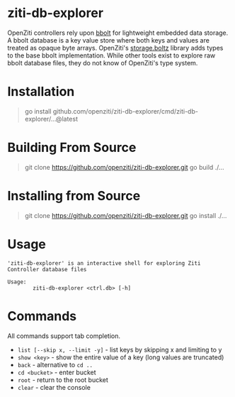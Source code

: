 # ziti-db-explorer
OpenZiti controllers rely upon [bbolt](https://github.com/etcd-io/bbolt) for lightweight embedded data storage. A bbolt
database is a key value store where both keys and values are treated as opaque byte arrays. OpenZiti's 
[storage.boltz](https://github.com/openziti/storage) library adds types to the base bbolt implementation. While other
tools exist to explore raw bbolt database files, they do not know of OpenZiti's type system.

[//]: # (This tool is also included in the `ziti` CLI under `ziti db explore` in version 0.25.5 and later)

# Installation

> go install github.com/openziti/ziti-db-explorer/cmd/ziti-db-explorer/...@latest

# Building From Source

> git clone https://github.com/openziti/ziti-db-explorer.git
> go build ./...

# Installing from Source

> git clone https://github.com/openziti/ziti-db-explorer.git
> go install ./...

# Usage

```
'ziti-db-explorer' is an interactive shell for exploring Ziti Controller database files

Usage:
        ziti-db-explorer <ctrl.db> [-h]
```

# Commands

All commands support tab completion.

- `list [--skip x, --limit -y]` - list keys by skipping x and limiting to y
- `show <key>` - show the entire value of a key (long values are truncated)
- `back` - alternative to `cd ..`
- `cd <bucket>` - enter bucket
- `root` - return to the root bucket
- `clear` - clear the console